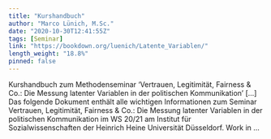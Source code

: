 ```yaml
---
title: "Kurshandbuch"
author: "Marco Lünich, M.Sc."
date: "2020-10-30T12:41:55Z"
tags: [Seminar]
link: "https://bookdown.org/luenich/Latente_Variablen/"
length_weight: "18.8%"
pinned: false
---
```


Kurshandbuch zum Methodenseminar ‘Vertrauen, Legitimität, Fairness & Co.: Die Messung latenter Variablen in der politischen Kommunikation’ [...] Das folgende Dokument enthält alle wichtigen Informationen zum Seminar Vertrauen, Legitimität, Fairness & Co.: Die Messung latenter Variablen in der politischen Kommunikation im WS 20/21 am Institut für Sozialwissenschaften der Heinrich Heine Universität Düsseldorf. Work in ...
